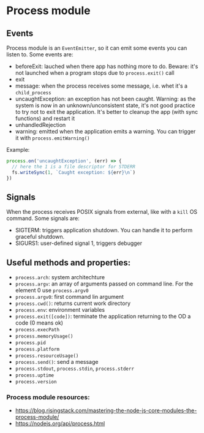 # Process module

## Events
Process module is an `EventEmitter`, so it can emit some events you can listen to.
Some events are:
- beforeExit: lauched when there app has nothing more to do. Beware: it's not launched when a program stops due to `process.exit()` call 
- exit
- message: when the process receives some message, i.e. whet it's a `child_process`
- uncaughtException: an exception has not been caught. Warning: as the system is now in an unknown/unconsistent state, it's not good practice to try not to exit the application. It's better to cleanup the app (with sync functions) and restart it 
- unhandledRejection
- warning: emitted when the application emits a warning. You can trigger it with `process.emitWarning()`

Example:
```js
process.on('uncaughtException', (err) => {
  // here the 1 is a file descriptor for STDERR
  fs.writeSync(1, `Caught exception: ${err}\n`)
})
```

## Signals
When the process receives POSIX signals from external, like with a `kill` OS command.
Some signals are:
- SIGTERM: triggers application shutdown. You can handle it to perform graceful shutdown.
- SIGURS1: user-defined signal 1, triggers debugger

## Useful methods and properties:
- `process.arch`: system architechture
- `process.argv`: an array of arguments passed on command line. For the element 0 use `process.argv0`
- `process.argv0`: first command lin argument
- `process.cwd()`: returns current work directory
- `process.env`: environment variables
- `process.exit([code])`: terminate the application returning to the OD a code (0 means ok)
- `process.execPath`
- `process.memoryUsage()`
- `process.pid`
- `process.platform`
- `process.resourceUsage()`
- `process.send()`: send a message
- `process.stdout`, `process.stdin`, `process.stderr`
- `process.uptime`
- `process.version`


### Process module resources:
- https://blog.risingstack.com/mastering-the-node-js-core-modules-the-process-module/
- https://nodejs.org/api/process.html
